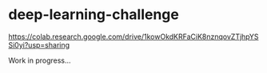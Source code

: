 # deep-learning-challenge
https://colab.research.google.com/drive/1kowOkdKRFaCiK8nznqovZTjhpYSSi0yi?usp=sharing

Work in progress...
